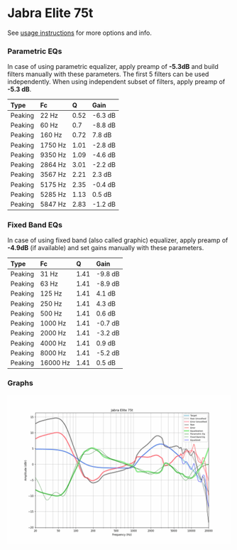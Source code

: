 # Jabra Elite 75t
See [usage instructions](https://github.com/jaakkopasanen/AutoEq#usage) for more options and info.

### Parametric EQs
In case of using parametric equalizer, apply preamp of **-5.3dB** and build filters manually
with these parameters. The first 5 filters can be used independently.
When using independent subset of filters, apply preamp of **-5.3 dB**.

| Type    | Fc      |    Q | Gain    |
|:--------|:--------|:-----|:--------|
| Peaking | 22 Hz   | 0.52 | -6.3 dB |
| Peaking | 60 Hz   | 0.7  | -8.8 dB |
| Peaking | 160 Hz  | 0.72 | 7.8 dB  |
| Peaking | 1750 Hz | 1.01 | -2.8 dB |
| Peaking | 9350 Hz | 1.09 | -4.6 dB |
| Peaking | 2864 Hz | 3.01 | -2.2 dB |
| Peaking | 3567 Hz | 2.21 | 2.3 dB  |
| Peaking | 5175 Hz | 2.35 | -0.4 dB |
| Peaking | 5285 Hz | 1.13 | 0.5 dB  |
| Peaking | 5847 Hz | 2.83 | -1.2 dB |

### Fixed Band EQs
In case of using fixed band (also called graphic) equalizer, apply preamp of **-4.9dB**
(if available) and set gains manually with these parameters.

| Type    | Fc       |    Q | Gain    |
|:--------|:---------|:-----|:--------|
| Peaking | 31 Hz    | 1.41 | -9.8 dB |
| Peaking | 63 Hz    | 1.41 | -8.9 dB |
| Peaking | 125 Hz   | 1.41 | 4.1 dB  |
| Peaking | 250 Hz   | 1.41 | 4.3 dB  |
| Peaking | 500 Hz   | 1.41 | 0.6 dB  |
| Peaking | 1000 Hz  | 1.41 | -0.7 dB |
| Peaking | 2000 Hz  | 1.41 | -3.2 dB |
| Peaking | 4000 Hz  | 1.41 | 0.9 dB  |
| Peaking | 8000 Hz  | 1.41 | -5.2 dB |
| Peaking | 16000 Hz | 1.41 | 0.5 dB  |

### Graphs
![](./Jabra%20Elite%2075t.png)
